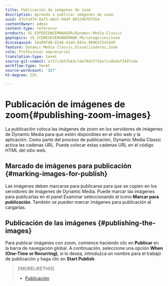 ```yaml
---
title: Publicación de imágenes de zoom
description: Aprenda a publicar imágenes de zoom.
uuid: d7e7a474-8af5-46a7-94df-063396f67554
contentOwner: admin
content-type: reference
products: SG_EXPERIENCEMANAGER/Dynamic-Media-Classic
geptopics: SG_SCENESEVENONDEMAND_PK/categories/zoom
discoiquuid: 34a99fd0-8148-41d4-843a-909637542dd9
feature: Dynamic Media Classic,Visualizadores,Zoom
role: Profesional empresarial
translation-type: tm+mt
source-git-commit: e727c1b5fb43c7def842ff1bafcc8b3ef3437cde
workflow-type: tm+mt
source-wordcount: '157'
ht-degree: 25%

---
```



# Publicación de imágenes de zoom{#publishing-zoom-images}

La publicación coloca las imágenes de zoom en los servidores de imágenes de Dynamic Media para que estén disponibles en el sitio web y la aplicación. Como parte del proceso de publicación, Dynamic Media Classic activa las cadenas URL. Puede colocar estas cadenas URL en el código HTML del sitio web.

## Marcado de imágenes para publicación {#marking-images-for-publish}

Las imágenes deben marcarse para publicarse para que se copien en los servidores de imágenes de Dynamic Media. Puede marcar las imágenes para publicarlas en el panel Examinar seleccionando el icono **Marcar para publicación**. También se pueden marcar imágenes para publicación al cargarlas.

## Publicación de las imágenes  {#publishing-the-images}

Para publicar imágenes con zoom, comience haciendo clic en **Publicar** en la barra de navegación global. A continuación, seleccione una opción **When (One-Time or Recurring)**, si lo desea, introduzca un nombre para el trabajo de publicación y haga clic en **Start Publish**.

>[!MORELIKETHIS]
>
>* [Publicación](publishing-files.md#publishing_files)

